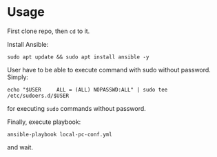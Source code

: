 # Usage

First clone repo, then `cd` to it.

Install Ansible:
```
sudo apt update && sudo apt install ansible -y
```

User have to be able to execute command with sudo without password. Simply:
```
echo "$USER		ALL = (ALL) NOPASSWD:ALL" | sudo tee /etc/sudoers.d/$USER
```
for executing `sudo` commands without password.

Finally, execute playbook:
```
ansible-playbook local-pc-conf.yml
```
and wait.
